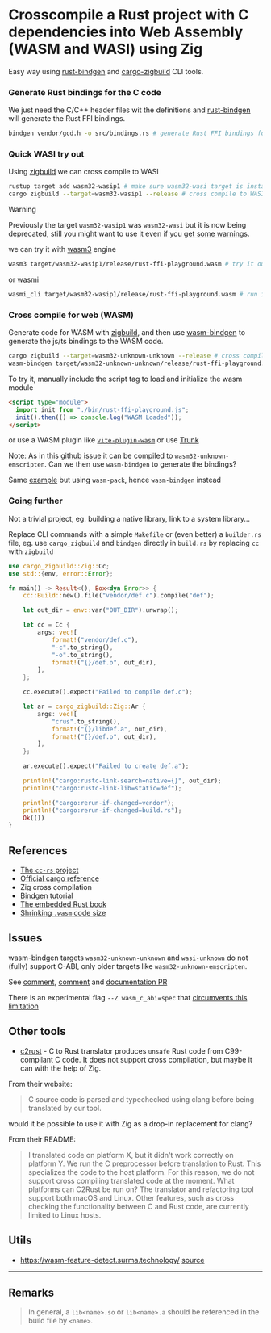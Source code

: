 # Crosscompile a Rust project with C dependencies into Web Assembly (WASM and WASI) using Zig

Easy way using [rust-bindgen](https://github.com/rust-lang/rust-bindgen) and [cargo-zigbuild](https://github.com/rust-cross/cargo-zigbuild) CLI tools.

### Generate Rust bindings for the C code

We just need the C/C++ header files wit the definitions and [rust-bindgen](https://github.com/rust-lang/rust-bindgen) will generate the Rust FFI bindings.

```bash
bindgen vendor/gcd.h -o src/bindings.rs # generate Rust FFI bindings for gcd.h
```

### Quick WASI try out

Using [zigbuild](https://github.com/rust-cross/cargo-zigbuild) we can cross compile to WASI 

```bash
rustup target add wasm32-wasip1 # make sure wasm32-wasi target is installed 
cargo zigbuild --target=wasm32-wasip1 --release # cross compile to WASI, release flag is optional
```

> [!warning]
> Previously the target `wasm32-wasip1` was `wasm32-wasi` but it is now being deprecated, still you might want to use it even if you [get some warnings](https://blog.rust-lang.org/2024/04/09/updates-to-rusts-wasi-targets.html#renaming-wasm32-wasi-to-wasm32-wasip1).

we can try it with [wasm3](https://github.com/wasm3/wasm3) engine 

```bash
wasm3 target/wasm32-wasip1/release/rust-ffi-playground.wasm # try it out, requires wasm3 
```

or [wasmi](https://github.com/wasmi-labs/wasmi)

```bash
wasmi_cli target/wasm32-wasip1/release/rust-ffi-playground.wasm # run it with wasmi runtime
```


### Cross compile for web (WASM)

Generate code for WASM with [zigbuild](https://github.com/rust-cross/cargo-zigbuild), and then use [wasm-bindgen](https://github.com/rustwasm/wasm-bindgen) to generate the js/ts bindings to the WASM code.

```bash
cargo zigbuild --target=wasm32-unknown-unknown --release # cross compile to WASM, release flag is optional
wasm-bindgen target/wasm32-unknown-unknown/release/rust-ffi-playground.wasm --out-dir ./dist --target web # generate JS and TS FFI bindings into WASM code
```

To try it, manually include the script tag to load and initialize the wasm module

```html
<script type="module">
  import init from "./bin/rust-ffi-playground.js";
  init().then(() => console.log("WASM Loaded"));
</script>
```

or use a WASM plugin like [`vite-plugin-wasm`](https://www.npmjs.com/package/vite-plugin-wasm) or use [Trunk](https://trunkrs.dev/)

Note: As in this [github issue](https://github.com/rustwasm/team/issues/291#issuecomment-644946504) it can be compiled to `wasm32-unknown-emscripten`. Can we then use `wasm-bindgen` to generate the bindings?

Same [example](https://github.com/rustwasm/team/issues/291#issuecomment-645492619) but using `wasm-pack`, hence `wasm-bindgen` instead

### Going further

Not a trivial project, eg. building a native library, link to a system library...

Replace CLI commands with a simple `Makefile` or (even  better) a `builder.rs` file, eg. use `cargo_zigbuild` and `bindgen` directly in `build.rs` by replacing `cc` with `zigbuild`

```rust
use cargo_zigbuild::Zig::Cc;
use std::{env, error::Error};

fn main() -> Result<(), Box<dyn Error>> {
    cc::Build::new().file("vendor/def.c").compile("def");

    let out_dir = env::var("OUT_DIR").unwrap();

    let cc = Cc {
        args: vec![
            format!("vendor/def.c"),
            "-c".to_string(),
            "-o".to_string(),
            format!("{}/def.o", out_dir),
        ],
    };

    cc.execute().expect("Failed to compile def.c");

    let ar = cargo_zigbuild::Zig::Ar {
        args: vec![
            "crus".to_string(),
            format!("{}/libdef.a", out_dir),
            format!("{}/def.o", out_dir),
        ],
    };

    ar.execute().expect("Failed to create def.a");

    println!("cargo:rustc-link-search=native={}", out_dir);
    println!("cargo:rustc-link-lib=static=def");

    println!("cargo:rerun-if-changed=vendor");
    println!("cargo:rerun-if-changed=build.rs");
    Ok(())
}
```

## References

- [The `cc-rs` project](https://crates.io/crates/cc)
- [Official cargo reference](https://doc.rust-lang.org/cargo/reference/build-script-examples.html)
- Zig cross compilation
- [Bindgen tutorial](https://rust-lang.github.io/rust-bindgen/tutorial-3.html)
- [The embedded Rust book](https://docs.rust-embedded.org/book/interoperability/c-with-rust.html)
- [Shrinking `.wasm` code size](https://rustwasm.github.io/docs/book/reference/code-size.html)

## Issues

wasm-bindgen targets `wasm32-unknown-unknown` and `wasi-unknown` do not (fully) support C-ABI, only older targets like `wasm32-unknown-emscripten`.

See [comment](https://github.com/rustwasm/team/issues/291#issuecomment-645482430), [comment](https://github.com/rustwasm/team/issues/291#issuecomment-645494771) and [documentation PR](https://github.com/rustwasm/wasm-bindgen/pull/2209)

There is an experimental flag `--Z wasm_c_abi=spec` that [circumvents this limitation](https://github.com/rustwasm/team/issues/291#issuecomment-2138201722)

## Other tools

- [c2rust](https://github.com/immunant/c2rust) - C to Rust translator produces `unsafe` Rust code from C99-compilant C code. It does not support cross compilation, but maybe it can with the help of Zig.

From their website:

> C source code is parsed and typechecked using clang before being translated by our tool.

would it be possible to use it with Zig as a drop-in replacement for clang?

From their README:

> I translated code on platform X, but it didn't work correctly on platform Y.
> We run the C preprocessor before translation to Rust. This specializes the code to the host platform. For this reason, we do not support cross compiling translated code at the moment.
> What platforms can C2Rust be run on?
> The translator and refactoring tool support both macOS and Linux. Other features, such as cross checking the functionality between C and Rust code, are currently limited to Linux hosts.

## Utils

- <https://wasm-feature-detect.surma.technology/> [source](https://github.com/GoogleChromeLabs/wasm-feature-detect)

---

## Remarks

> In general, a `lib<name>.so` or `lib<name>.a` should be referenced in the build file by `<name>`.
